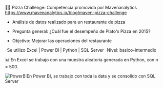 🍕🍕 Pizza Challenge: Competencia promovida por Mavenanalytics  https://www.mavenanalytics.io/blog/maven-pizza-challenge 

+ Análisis de datos realizado para un restaurante de pizza
* Pregunta general: ¿Cuál fue el desempeño de Plato's Pizza en 2015? 
- Objetivo: Mejorar las operaciones del restaurante

-Se utilizo Excel | Power BI | Python | SQL Server
-Nivel: basico-intermedio

📊 En Excel se trabajo con una muestra aleatoria generada en Python, con n =  500.





![PowerBI](https://user-images.githubusercontent.com/82233779/203394674-b71bd963-8ebe-412a-9b26-dae6af54bf1d.PNG)En Power BI, se trabajo con toda la data y se consolido con SQL Server
